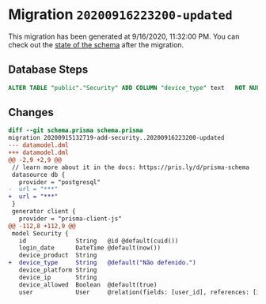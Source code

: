 # Migration `20200916223200-updated`

This migration has been generated at 9/16/2020, 11:32:00 PM.
You can check out the [state of the schema](./schema.prisma) after the migration.

## Database Steps

```sql
ALTER TABLE "public"."Security" ADD COLUMN "device_type" text   NOT NULL DEFAULT E'Não defenido.'
```

## Changes

```diff
diff --git schema.prisma schema.prisma
migration 20200915132719-add-security..20200916223200-updated
--- datamodel.dml
+++ datamodel.dml
@@ -2,9 +2,9 @@
 // learn more about it in the docs: https://pris.ly/d/prisma-schema
 datasource db {
   provider = "postgresql"
-  url = "***"
+  url = "***"
 }
 generator client {
   provider = "prisma-client-js"
@@ -112,8 +112,9 @@
 model Security {
   id              String   @id @default(cuid())
   login_date      DateTime @default(now())
   device_product  String
+  device_type     String   @default("Não defenido.")
   device_platform String
   device_ip       String
   device_allowed  Boolean  @default(true)
   user            User     @relation(fields: [user_id], references: [id])
```


